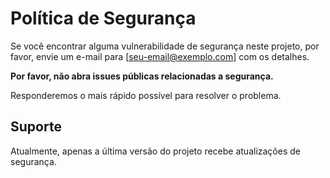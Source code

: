 # Política de Segurança

Se você encontrar alguma vulnerabilidade de segurança neste projeto, por favor, envie um e-mail para [seu-email@exemplo.com] com os detalhes.

**Por favor, não abra issues públicas relacionadas a segurança.**

Responderemos o mais rápido possível para resolver o problema.

## Suporte

Atualmente, apenas a última versão do projeto recebe atualizações de segurança.
